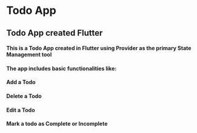 # Todo App

## Todo App created Flutter

#### This is a Todo App created in Flutter using Provider as the primary State Management tool
#### The app includes basic functionalities like:
#### Add a Todo
#### Delete a Todo
#### Edit a Todo
#### Mark a todo as Complete or Incomplete
